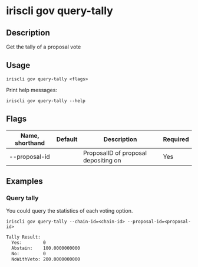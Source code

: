 # iriscli gov query-tally

## Description

Get the tally of a proposal vote
 
## Usage

```
iriscli gov query-tally <flags>
```

Print help messages:

```
iriscli gov query-tally --help
```

## Flags
| Name, shorthand | Default                    | Description                                                                                                                                          | Required |
| --------------- | -------------------------- | ---------------------------------------------------------------------------------------------------------------------------------------------------- | -------- |
| --proposal-id   |                            | ProposalID of proposal depositing on                                                                                                        | Yes      |

## Examples

### Query tally

You could query the statistics of each voting option.

```shell
iriscli gov query-tally --chain-id=<chain-id> --proposal-id=<proposal-id>
```

```txt
Tally Result:
  Yes:        0
  Abstain:    100.0000000000
  No:         0
  NoWithVeto: 200.0000000000
```
